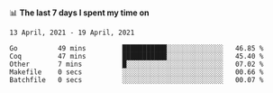 <!--
### Hi there 👋

- 🤔 I was learning formal verification with Coq formally, but want to **build things** now.
- 😬 I am broadly interested in **computer systems** and **programming languages** (just a beginner 🥺).
- 🤩 (I hope I can) code for fun!

<img src="https://github-readme-stats.vercel.app/api?username=xxchan&show_icons=true&icon_color=0366d6&text_color=24292e&bg_color=ffffff&hide_title=true" />

---
-->


📊 **The last 7 days I spent my time on** 

<!--START_SECTION:waka-->
```text
13 April, 2021 - 19 April, 2021

Go          49 mins         ███████████░░░░░░░░░░░░░░   46.85 % 
Coq         47 mins         ███████████░░░░░░░░░░░░░░   45.40 % 
Other       7 mins          █░░░░░░░░░░░░░░░░░░░░░░░░   07.02 % 
Makefile    0 secs          ░░░░░░░░░░░░░░░░░░░░░░░░░   00.66 % 
Batchfile   0 secs          ░░░░░░░░░░░░░░░░░░░░░░░░░   00.07 %
```
<!--END_SECTION:waka-->

<!--
**xxchan/xxchan** is a ✨ _special_ ✨ repository because its `README.md` (this file) appears on your GitHub profile.

Here are some ideas to get you started:

- 🔭 I’m currently working on ...
- 🌱 I’m currently learning ...
- 👯 I’m looking to collaborate on ...
- 🤔 I’m looking for help with ...
- 💬 Ask me about ...
- 📫 How to reach me: ...
- 😄 Pronouns: ...
- ⚡ Fun fact: ...
-->
